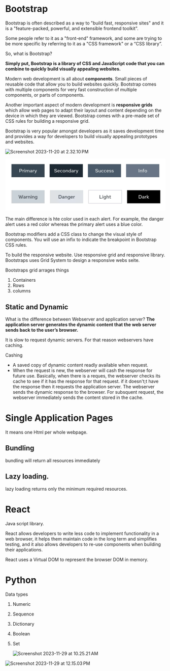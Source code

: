 # Bootstrap

Bootstrap is often described as a way to "build fast, responsive sites" and it is a "feature-packed, powerful, and extensible frontend toolkit". 

Some people refer to it as a "front-end" framework, and some are trying to be more specific by referring to it as a "CSS framework" or a “CSS library”. 

So, what is Bootstrap?

**Simply put, Bootstrap is a library of CSS and JavaScript code that you can combine to quickly build visually appealing websites.**

Modern web development is all about **components**. Small pieces of reusable code that allow you to build websites quickly. Bootstrap comes with multiple components for very fast construction of multiple components, or parts of components. 



Another important aspect of modern development is **responsive grids** which allow web pages to adapt their layout and content depending on the device in which they are viewed. Bootstrap comes with a pre-made set of CSS rules for building a responsive grid.

Bootstrap is very popular amongst developers as it saves development time and provides a way for developers to build visually appealing prototypes and websites.

![Screenshot 2023-11-20 at 2.32.10 PM](Notes/Screenshot%202023-11-20%20at%202.32.10%E2%80%AFPM.png)



![Screenshot 2023-11-20 at 2.33.40 PM](Notes/AlertBootStraps.png)

The main difference is hte color used in each alert. For example, the danger alert uses a red color whereas the primary alert uses a blue color. 

Bootstrap modifiers add a CSS class to change the visual style of components. You will use an infix to indicate the breakpoint in Bootstrap CSS rules.  



To build the responsive website. Use responsive grid and responsive library. Bootstraps uses Grid System to design a responsive webs seite. 



Bootstraps grid arrages things 

1. Containers
2. Rows
3. columns



## Static and Dynamic

What is the difference between Webserver and application server? 
**The application server generates the dynamic content that the web server sends back to the user’s browser.** 

It is slow to request dynamic servers. For that reason webservers have  caching. 

Cashing

* A saved copy of dynamic content readly available when request. 
* When the request is new, the webserver will cash the response for future  use.  Basically, when there is a reques, the webserver checks its cache to see if it has the response for that request. if it doesn't;t have the response then it requests the application server.  The webserver sends the dynamic response to the browser. For subsquent request, the webserver immediately sends the content stored in the cache. 



# Single Application Pages

It means one Html per whole webpage. 

## Bundling 

bundling will return all resources immediately 

## Lazy loading. 

lazy loading returns only the minimum required resources.



# React

Java script library. 

React allows developers to write less code to implement functionality in a web browser, it helps them maintain code in the long term and simplifies testing, and it also allows developers to re-use components when building their applications.

React uses a Virtual DOM to represent the browser DOM in memory.



# Python 

Data types

1. Numeric

2. Sequence

3. Dictionary

4. Boolean 

5. Set

   ![Screenshot 2023-11-29 at 10.25.21 AM](Notes/Screenshot%202023-11-29%20at%2010.25.21%E2%80%AFAM.png)

![Screenshot 2023-11-29 at 12.15.03 PM](Notes/Screenshot%202023-11-29%20at%2012.15.03%E2%80%AFPM.png)
